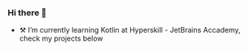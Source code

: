 ### Hi there 👋

- ⚒️ I’m currently learning Kotlin at Hyperskill - JetBrains Accademy, check my projects below
